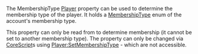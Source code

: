 The MembershipType [Player](https://developer.roblox.com/en-us/api-reference/class/Player) property can be used to determine the membership type of the player. It holds a [MembershipType](https://developer.roblox.com/en-us/api-reference/enum/MembershipType) enum of the account's membership type.

This property can only be read from to determine membership (it cannot be set to another membership type). The property can only be changed via [CoreScript](https://developer.roblox.com/en-us/api-reference/class/CoreScript)s using [Player:SetMembershipType](https://developer.roblox.com/en-us/api-reference/function/Player/SetMembershipType) - which are not accessible.